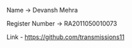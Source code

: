 Name -> Devansh Mehra

Register Number -> RA2011050010073

Link - https://github.com/transmissions11
